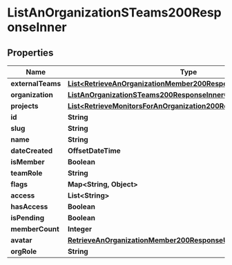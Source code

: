 

# ListAnOrganizationSTeams200ResponseInner


## Properties

| Name | Type | Description | Notes |
|------------ | ------------- | ------------- | -------------|
|**externalTeams** | [**List&lt;RetrieveAnOrganizationMember200ResponseExternalUsersInner&gt;**](RetrieveAnOrganizationMember200ResponseExternalUsersInner.md) |  |  [optional] |
|**organization** | [**ListAnOrganizationSTeams200ResponseInnerOrganization**](ListAnOrganizationSTeams200ResponseInnerOrganization.md) |  |  [optional] |
|**projects** | [**List&lt;RetrieveMonitorsForAnOrganization200ResponseInnerProject&gt;**](RetrieveMonitorsForAnOrganization200ResponseInnerProject.md) |  |  [optional] |
|**id** | **String** |  |  |
|**slug** | **String** |  |  |
|**name** | **String** |  |  |
|**dateCreated** | **OffsetDateTime** |  |  |
|**isMember** | **Boolean** |  |  |
|**teamRole** | **String** |  |  |
|**flags** | **Map&lt;String, Object&gt;** |  |  |
|**access** | **List&lt;String&gt;** |  |  |
|**hasAccess** | **Boolean** |  |  |
|**isPending** | **Boolean** |  |  |
|**memberCount** | **Integer** |  |  |
|**avatar** | [**RetrieveAnOrganizationMember200ResponseUserAvatar**](RetrieveAnOrganizationMember200ResponseUserAvatar.md) |  |  |
|**orgRole** | **String** |  |  |



